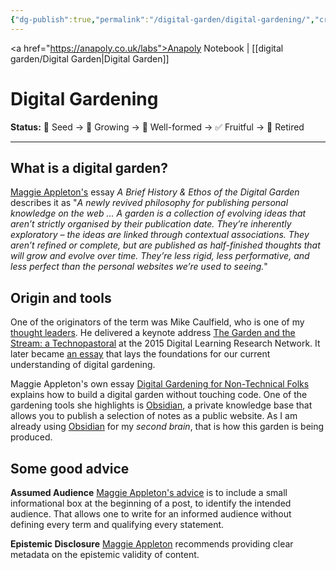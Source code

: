 ```yaml
---
{"dg-publish":true,"permalink":"/digital-garden/digital-gardening/","created":"2025-07-13T15:31:37.838+01:00","updated":"2025-08-25T08:32:17.684+01:00"}
---
```


<a href="https://anapoly.co.uk/labs">Anapoly Notebook</a> | [[digital garden/Digital Garden\|Digital Garden]] 
# Digital Gardening

**Status:** 🔸 Seed → 🔸 Growing → 🔸 Well-formed → ✅ Fruitful → 🔸 Retired

---

## What is a digital garden?

[Maggie Appleton's](https://maggieappleton.com/garden-history) essay *A Brief History & Ethos of the Digital Garden* describes it as "*A newly revived philosophy for publishing personal knowledge on the web ... A garden is a collection of evolving ideas that aren’t strictly organised by their publication date. They’re inherently exploratory – the ideas are linked through contextual associations. They aren’t refined or complete, but are published as half-finished thoughts that will grow and evolve over time. They’re less rigid, less performative, and less perfect than the personal websites we’re used to seeing.*"

## Origin and tools

One of the originators of the term was Mike Caulfield, who is one of my [thought leaders](https://anapoly.co.uk/labs/thought-leaders/). He delivered a keynote address [The Garden and the Stream: a Technopastoral](https://www.youtube.com/watch?v=ckv_CjyKyZY&feature=emb_logo) at the 2015 Digital Learning Research Network. It later became [an essay](https://hapgood.us/2015/10/17/the-garden-and-the-stream-a-technopastoral/) that lays the foundations for our current understanding of digital gardening.

Maggie Appleton's own essay [Digital Gardening for Non-Technical Folks](https://maggieappleton.com/nontechnical-gardening) explains how to build a digital garden without touching code. One of the gardening tools she highlights is [Obsidian](https://obsidian.md/), a private knowledge base that allows you to publish a selection of notes as a public website. As I am already using [Obsidian](https://obsidian.md/) for my *second brain*, that is how this garden is being produced.

## Some good advice

**Assumed Audience** [Maggie Appleton's advice](https://maggieappleton.com/assumed-audience) is to include a small informational box at the beginning of a post, to identify the intended audience. That allows one to write for an informed audience without defining every term and qualifying every statement.

**Epistemic Disclosure** [Maggie Appleton](https://maggieappleton.com/epistemic-disclosure) recommends providing clear metadata on the epistemic validity of content. 
